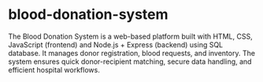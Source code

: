 # blood-donation-system
The Blood Donation System is a web-based platform built with HTML, CSS, JavaScript (frontend) and Node.js + Express (backend) using SQL database. It manages donor registration, blood requests, and inventory. The system ensures quick donor-recipient matching, secure data handling, and efficient hospital workflows.
